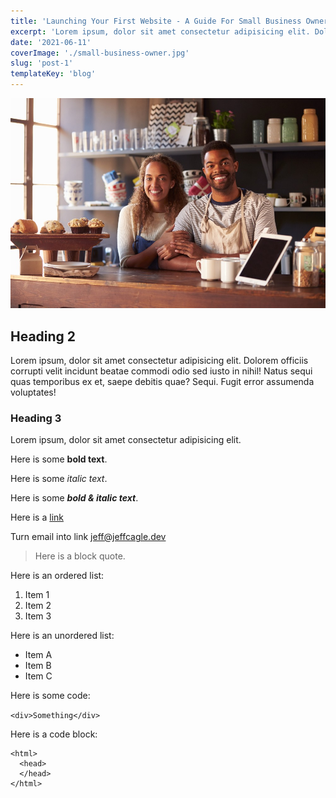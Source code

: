 ```yaml
---
title: 'Launching Your First Website - A Guide For Small Business Owners'
excerpt: 'Lorem ipsum, dolor sit amet consectetur adipisicing elit. Dolorem officiis corrupti velit incidunt beatae commodi odio sed...'
date: '2021-06-11'
coverImage: './small-business-owner.jpg'
slug: 'post-1'
templateKey: 'blog'
---
```


[![This is the alt tag](./small-business-owner.jpg 'This is the title')](https://www.google.com)

## Heading 2

Lorem ipsum, dolor sit amet consectetur adipisicing elit. Dolorem
officiis corrupti velit incidunt beatae commodi odio sed iusto in
nihil! Natus sequi quas temporibus ex et, saepe debitis quae? Sequi.
Fugit error assumenda voluptates!

### Heading 3

Lorem ipsum, dolor sit amet consectetur adipisicing elit.

Here is some **bold text**.

Here is some _italic text_.

Here is some **_bold & italic text_**.

Here is a [link](https://www.google.com 'Here is a link title')

Turn email into link <jeff@jeffcagle.dev>

> Here is a block quote.

Here is an ordered list:

1. Item 1
2. Item 2
3. Item 3

Here is an unordered list:

- Item A
- Item B
- Item C

Here is some code:

`<div>Something</div>`

Here is a code block:

    <html>
      <head>
      </head>
    </html>

